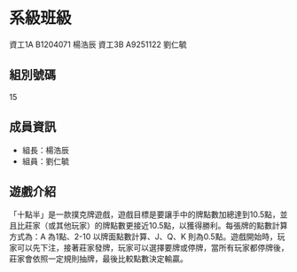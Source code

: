 
# 系級班級

資工1A B1204071 楊浩辰
資工3B A9251122 劉仁毓

## 組別號碼

15

## 成員資訊

- 組長：楊浩辰
- 組員：劉仁毓
##  遊戲介紹
「十點半」是一款撲克牌遊戲，遊戲目標是要讓手中的牌點數加總達到10.5點，並且比莊家（或其他玩家）的牌點數更接近10.5點，以獲得勝利。每張牌的點數計算方式為：A 為1點、2-10 以牌面點數計算、J、Q、K 則為0.5點。遊戲開始時，玩家可以先下注，接著莊家發牌，玩家可以選擇要牌或停牌，當所有玩家都停牌後，莊家會依照一定規則抽牌，最後比較點數決定輸贏。

